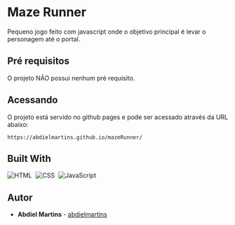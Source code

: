 # Maze Runner

Pequeno jogo feito com javascript onde o objetivo principal é levar o personagem até o portal.

## Pré requisitos

O projeto NÃO possui nenhum pré requisito.

## Acessando

O projeto está servido no github pages e pode ser acessado através da URL abaixo:

```
https://abdielmartins.github.io/mazeRunner/
```

## Built With

![HTML](https://img.shields.io/badge/-HTML-05122A?style=flat&logo=HTML5)&nbsp;
![CSS](https://img.shields.io/badge/-CSS-05122A?style=flat&logo=CSS3&logoColor=1572B6)&nbsp;
![JavaScript](https://img.shields.io/badge/-JavaScript-05122A?style=flat&logo=javascript)&nbsp;

## Autor

- **Abdiel Martins** - [abdielmartins](https://github.com/abdielmartins)
